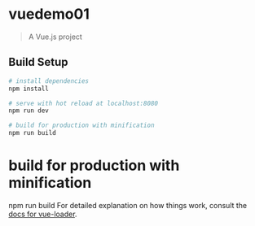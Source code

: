 # vuedemo01

> A Vue.js project

## Build Setup

``` bash
# install dependencies
npm install

# serve with hot reload at localhost:8080
npm run dev

# build for production with minification
npm run build
```
# build for production with minification
npm run build
For detailed explanation on how things work, consult the [docs for vue-loader](http://vuejs.github.io/vue-loader).
